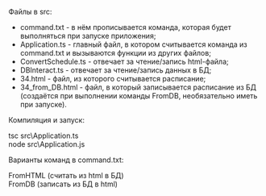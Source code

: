 Файлы в src\:
+ command.txt - в нём прописывается команда, которая будет выполняться при запуске приложения;
+ Application.ts - главный файл, в котором считывается команда из command.txt и вызываются функции из других файлов;
+ ConvertSchedule.ts - отвечает за чтение/запись html-файла;
+ DBInteract.ts - отвечает за чтение/запись данных в БД;
+ 34.html - файл, из которого считывается расписание;
+ 34_from_DB.html - файл, в который записывается расписание из БД (создаётся при выполнении команды FromDB, необязательно иметь при запуске).


Компиляция и запуск:

tsc src\Application.ts</br>
node src\Application.js</br>


Варианты команд в command.txt:

FromHTML  (считать из html в БД)</br>
FromDB    (записать из БД в html)</br>
